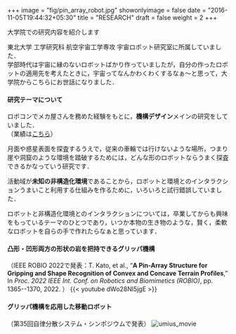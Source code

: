 +++
image = "fig/pin_array_robot.jpg"
showonlyimage = false
date = "2016-11-05T19:44:32+05:30"
title = "RESEARCH"
draft = false
weight = 2
+++

大学院での研究内容を紹介します
<!--more-->

東北大学 工学研究科 航空宇宙工学専攻 宇宙ロボット研究室に所属していました．\
学部時代は宇宙に縁のないロボットばかり作っていましたが，自分の作ったロボットの適用先を考えたときに，宇宙ってなんかわくわくするなぁ～と思って，大学院からこちらにお世話になりました．

#### 研究テーマについて
ロボコンでメカ屋さんを務めた経験をもとに，**機構デザイン**メインの研究をしていました．\
（業績は[こちら](/portfolio/publication/)）

月面や惑星表面を探査するうえで，従来の車輪では行けないような場所，つまり崖や洞窟のような環境を踏破するためには，どんな形のロボットならうまく探査できるかなっていう研究です．

活動域が**未知の非構造化環境**であることから，ロボットと環境とのインタラクションうまいこと利用する仕組みを作るために，いろいろと試行錯誤していました．

ロボットと非構造化環境とのインタラクションについては，卒業してからも興味をもっているテーマのひとつであり，いつか本物の生き物のような，賢く，柔軟なロボットを自らの手で作れたらなぁと思っています．

#### 凸形・凹形両方の形状の岩を把持できるグリッパ機構
（IEEE ROBIO 2022で発表：T. Kato, et al., “**A Pin-Array Structure for Gripping and Shape Recognition of Convex and Concave Terrain Profiles**,” In *Proc. 2022 IEEE Int. Conf. on Robotics and Biomimetics (ROBIO)*, pp. 1365--1370, 2022. ）
{{< youtube dWo28Nl5jgE >}}

#### グリッパ機構を応用した移動ロボット
（第35回自律分散システム・シンポジウムで発表）
![umius_movie](/fig/umius_movie.gif)